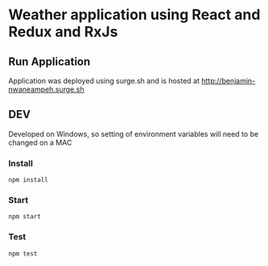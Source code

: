 # Weather application using React and Redux and RxJs

## Run Application
Application was deployed using surge.sh and is hosted at http://benjamin-nwaneampeh.surge.sh
## DEV
Developed on Windows, so setting of environment variables will need to be changed on a MAC
### Install
`npm install`
### Start
`npm start`
### Test
`npm test`
